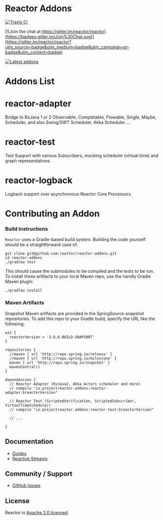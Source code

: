 # Reactor Addons

[![Travis CI](https://travis-ci.org/reactor/reactor-addons.svg?branch=master)](https://travis-ci.org/reactor/reactor-addons)

[![Join the chat at https://gitter.im/reactor/reactor](https://badges.gitter.im/Join%20Chat.svg)](https://gitter.im/reactor/reactor?utm_source=badge&utm_medium=badge&utm_campaign=pr-badge&utm_content=badge)

[![Latest addons](https://maven-badges.herokuapp.com/maven-central/io.projectreactor.addons/reactor-test/badge.svg?style=plastic)](http://mvnrepository.com/artifact/io.projectreactor.addons/reactor-test)

# Addons List

# reactor-adapter

Bridge to RxJava 1 or 2 Observable, Completable, Flowable, Single, Maybe, Scheduler, and also Swing/SWT Scheduler, Akka Scheduler ...

# reactor-test

Test Support with various Subscribers, mocking scheduler (virtual time) and graph representations.

# reactor-logback

Logback support over asynchronous Reactor Core Processors.

# Contributing an Addon

### Build instructions

`Reactor` uses a Gradle-based build system. Building the code yourself should be a straightforward case of:

    git clone git@github.com:reactor/reactor-addons.git
    cd reactor-addons
    ./gradlew test

This should cause the submodules to be compiled and the tests to be run. To install these artifacts to your local Maven repo, use the handly Gradle Maven plugin:

    ./gradlew install

### Maven Artifacts

Snapshot Maven artifacts are provided in the SpringSource snapshot repositories. To add this repo to your Gradle build, specify the URL like the following:

    ext {
      reactorVersion = '3.0.6.BUILD-SNAPSHOT'
    }

    repositories {
      //maven { url 'http://repo.spring.io/release' }
      //maven { url 'http://repo.spring.io/milestone' }
      maven { url 'http://repo.spring.io/snapshot' }
      mavenCentral()
    }

    dependencies {
      // Reactor Adapter (RxJava2, Akka Actors scheduler and more)
      // compile "io.projectreactor.addons:reactor-adapter:$reactorVersion"

      // Reactor Test (ScriptedVerification, ScriptedSubscriber, VirtualTimeScheduler)
      // compile "io.projectreactor.addons:reactor-test:$reactorVersion"
       
      // ...

    }


## Documentation

* [Guides](http://projectreactor.io/docs/)
* [Reactive Streams](http://www.reactive-streams.org/)

## Community / Support

* [GitHub Issues](https://github.com/reactor/reactor-addons/issues)

## License

Reactor is [Apache 2.0 licensed](http://www.apache.org/licenses/LICENSE-2.0.html).
